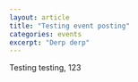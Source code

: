 ```yaml
---
layout: article
title: "Testing event posting"
categories: events
excerpt: "Derp derp"
---
```


Testing testing, 123
